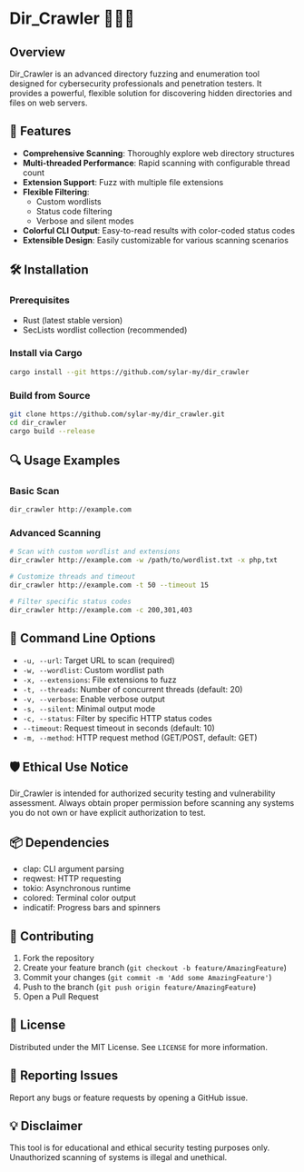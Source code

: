 # Dir_Crawler 🕵️‍♂️🌐

## Overview

Dir_Crawler is an advanced directory fuzzing and enumeration tool designed for cybersecurity professionals and penetration testers. It provides a powerful, flexible solution for discovering hidden directories and files on web servers.

## 🚀 Features

- **Comprehensive Scanning**: Thoroughly explore web directory structures
- **Multi-threaded Performance**: Rapid scanning with configurable thread count
- **Extension Support**: Fuzz with multiple file extensions
- **Flexible Filtering**: 
  - Custom wordlists
  - Status code filtering
  - Verbose and silent modes
- **Colorful CLI Output**: Easy-to-read results with color-coded status codes
- **Extensible Design**: Easily customizable for various scanning scenarios

## 🛠 Installation

### Prerequisites
- Rust (latest stable version)
- SecLists wordlist collection (recommended)

### Install via Cargo
```bash
cargo install --git https://github.com/sylar-my/dir_crawler
```

### Build from Source
```bash
git clone https://github.com/sylar-my/dir_crawler.git
cd dir_crawler
cargo build --release
```

## 🔍 Usage Examples

### Basic Scan
```bash
dir_crawler http://example.com
```

### Advanced Scanning
```bash
# Scan with custom wordlist and extensions
dir_crawler http://example.com -w /path/to/wordlist.txt -x php,txt

# Customize threads and timeout
dir_crawler http://example.com -t 50 --timeout 15

# Filter specific status codes
dir_crawler http://example.com -c 200,301,403
```

## 📝 Command Line Options

- `-u, --url`: Target URL to scan (required)
- `-w, --wordlist`: Custom wordlist path
- `-x, --extensions`: File extensions to fuzz
- `-t, --threads`: Number of concurrent threads (default: 20)
- `-v, --verbose`: Enable verbose output
- `-s, --silent`: Minimal output mode
- `-c, --status`: Filter by specific HTTP status codes
- `--timeout`: Request timeout in seconds (default: 10)
- `-m, --method`: HTTP request method (GET/POST, default: GET)

## 🛡️ Ethical Use Notice

Dir_Crawler is intended for authorized security testing and vulnerability assessment. Always obtain proper permission before scanning any systems you do not own or have explicit authorization to test.

## 📦 Dependencies

- clap: CLI argument parsing
- reqwest: HTTP requesting
- tokio: Asynchronous runtime
- colored: Terminal color output
- indicatif: Progress bars and spinners

## 🤝 Contributing

1. Fork the repository
2. Create your feature branch (`git checkout -b feature/AmazingFeature`)
3. Commit your changes (`git commit -m 'Add some AmazingFeature'`)
4. Push to the branch (`git push origin feature/AmazingFeature`)
5. Open a Pull Request

## 📄 License

Distributed under the MIT License. See `LICENSE` for more information.

## 🐛 Reporting Issues

Report any bugs or feature requests by opening a GitHub issue.

## 💡 Disclaimer

This tool is for educational and ethical security testing purposes only. Unauthorized scanning of systems is illegal and unethical.
